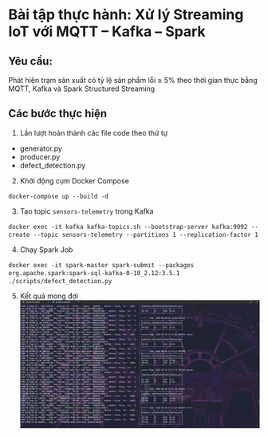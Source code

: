 # Bài tập thực hành: Xử lý Streaming IoT với MQTT – Kafka – Spark

## Yêu cầu:
Phát hiện trạm sản xuất có tỷ lệ sản phẩm lỗi ≥ 5% theo thời gian thực bằng MQTT, Kafka và Spark Structured Streaming

## Các bước thực hiện

1. Lần lượt hoàn thành các file code theo thứ tự
- generator.py
- producer.py
- defect_detection.py

2. Khởi động cụm Docker Compose

```
docker-compose up --build -d
```

3. Tạo topic `sensors-telemetry` trong Kafka

```
docker exec -it kafka kafka-topics.sh --bootstrap-server kafka:9092 --create --topic sensors-telemetry --partitions 1 --replication-factor 1
```

4. Chạy Spark Job

```
docker exec -it spark-master spark-submit --packages org.apache.spark:spark-sql-kafka-0-10_2.12:3.5.1 ./scripts/defect_detection.py
```

5. Kết quả mong đợi
![Kết quả mong đợi](images/result.png)
